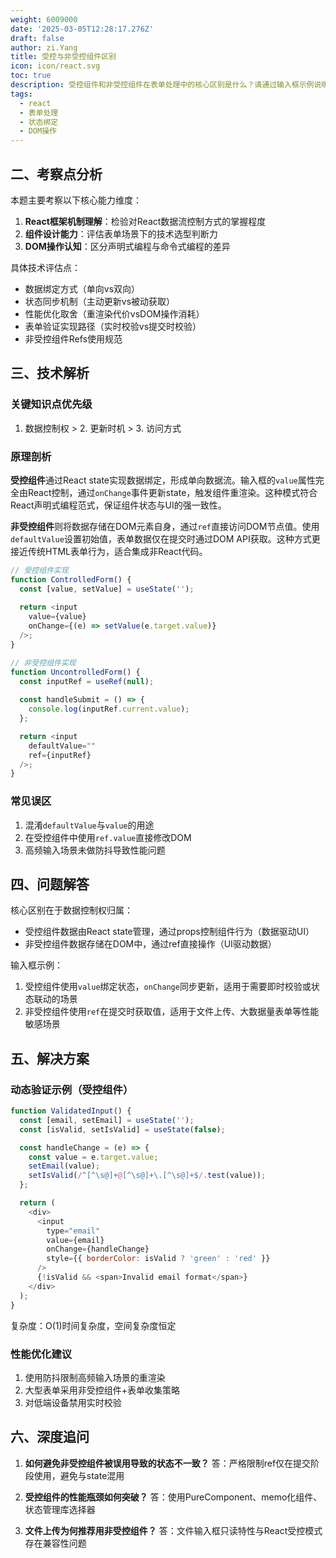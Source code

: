 ```yaml
---
weight: 6009000
date: '2025-03-05T12:28:17.276Z'
draft: false
author: zi.Yang
title: 受控与非受控组件区别
icon: icon/react.svg
toc: true
description: 受控组件和非受控组件在表单处理中的核心区别是什么？请通过输入框示例说明两者的实现方式及适用场景（如动态验证依赖状态 vs 直接操作DOM元素）。
tags:
  - react
  - 表单处理
  - 状态绑定
  - DOM操作
---
```


## 二、考察点分析

本题主要考察以下核心能力维度：

1. **React框架机制理解**：检验对React数据流控制方式的掌握程度
2. **组件设计能力**：评估表单场景下的技术选型判断力
3. **DOM操作认知**：区分声明式编程与命令式编程的差异

具体技术评估点：

- 数据绑定方式（单向vs双向）
- 状态同步机制（主动更新vs被动获取）
- 性能优化取舍（重渲染代价vsDOM操作消耗）
- 表单验证实现路径（实时校验vs提交时校验）
- 非受控组件Refs使用规范

## 三、技术解析

### 关键知识点优先级

1. 数据控制权 > 2. 更新时机 > 3. 访问方式

### 原理剖析

**受控组件**通过React state实现数据绑定，形成单向数据流。输入框的`value`属性完全由React控制，通过`onChange`事件更新state，触发组件重渲染。这种模式符合React声明式编程范式，保证组件状态与UI的强一致性。

**非受控组件**则将数据存储在DOM元素自身，通过`ref`直接访问DOM节点值。使用`defaultValue`设置初始值，表单数据仅在提交时通过DOM API获取。这种方式更接近传统HTML表单行为，适合集成非React代码。

```javascript
// 受控组件实现
function ControlledForm() {
  const [value, setValue] = useState('');
  
  return <input 
    value={value} 
    onChange={(e) => setValue(e.target.value)}
  />;
}

// 非受控组件实现
function UncontrolledForm() {
  const inputRef = useRef(null);
  
  const handleSubmit = () => {
    console.log(inputRef.current.value);
  };

  return <input 
    defaultValue="" 
    ref={inputRef} 
  />;
}
```

### 常见误区

1. 混淆`defaultValue`与`value`的用途
2. 在受控组件中使用`ref.value`直接修改DOM
3. 高频输入场景未做防抖导致性能问题

## 四、问题解答

核心区别在于数据控制权归属：

- 受控组件数据由React state管理，通过props控制组件行为（数据驱动UI）
- 非受控组件数据存储在DOM中，通过ref直接操作（UI驱动数据）

输入框示例：

1. 受控组件使用`value`绑定状态，`onChange`同步更新，适用于需要即时校验或状态联动的场景
2. 非受控组件使用`ref`在提交时获取值，适用于文件上传、大数据量表单等性能敏感场景

## 五、解决方案

### 动态验证示例（受控组件）

```javascript
function ValidatedInput() {
  const [email, setEmail] = useState('');
  const [isValid, setIsValid] = useState(false);

  const handleChange = (e) => {
    const value = e.target.value;
    setEmail(value);
    setIsValid(/^[^\s@]+@[^\s@]+\.[^\s@]+$/.test(value));
  };

  return (
    <div>
      <input 
        type="email"
        value={email}
        onChange={handleChange}
        style={{ borderColor: isValid ? 'green' : 'red' }}
      />
      {!isValid && <span>Invalid email format</span>}
    </div>
  );
}
```

复杂度：O(1)时间复杂度，空间复杂度恒定

### 性能优化建议

1. 使用防抖限制高频输入场景的重渲染
2. 大型表单采用非受控组件+表单收集策略
3. 对低端设备禁用实时校验

## 六、深度追问

1. **如何避免非受控组件被误用导致的状态不一致？**
   答：严格限制ref仅在提交阶段使用，避免与state混用

2. **受控组件的性能瓶颈如何突破？**
   答：使用PureComponent、memo化组件、状态管理库选择器

3. **文件上传为何推荐用非受控组件？**
   答：文件输入框只读特性与React受控模式存在兼容性问题
